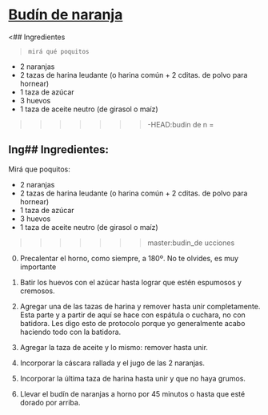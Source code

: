 # [Budín de naranja](https://www.paulinacocina.net/budin-de-naranja/8585)

<## Ingredientes

> `mirá qué poquitos`

* 2 naranjas
* 2 tazas de harina leudante (o harina común + 2 cditas. de polvo para hornear)
* 1 taza de azúcar
* 3 huevos
* 1 taza de aceite neutro (de girasol o maíz)
>>>>>>>-HEAD:budin de n
=
## Ing## Ingredientes:

Mirá que poquitos:

+ 2 naranjas
+ 2 tazas de harina leudante (o harina común + 2 cditas. de polvo para hornear)
+ 1 taza de azúcar
+ 3 huevos
+ 1 taza de aceite neutro (de girasol o maíz)
>>>>>>> master:budin_de
ucciones

0. Precalentar el horno, como siempre, a 180º. No te olvides, es muy importante

1. Batir los huevos con el azúcar hasta lograr que estén espumosos y cremosos.

2. Agregar una de las tazas de harina y remover hasta unir completamente. Esta parte y a partir de aquí se hace con espátula o cuchara, no con batidora. Les digo esto de protocolo porque yo generalmente acabo haciendo todo con la batidora.

3. Agregar la taza de aceite y lo mismo: remover hasta unir.

4. Incorporar la cáscara rallada y el jugo de las 2 naranjas.

5. Incorporar la última taza de harina hasta unir y que no haya grumos.

6. Llevar el budín de naranjas a horno por 45 minutos o hasta que esté dorado por arriba.